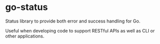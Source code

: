 # go-status
Status library to provide both error and success handling for Go.

Useful when developing code to support RESTful APIs as well as CLI or other applications.
